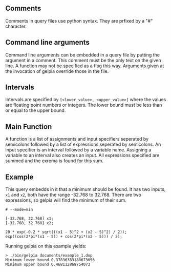 

## Comments

Comments in query files use python syntax.
They are prfixed by a "#" character.


## Command line arguments

Command line arguments can be embedded in a query file by putting the argument in
a comment.
This comment must be the only text on the given line.
A function may not be specified as a flag this way.
Arguments given at the invocation of gelpia override those in the file.


## Intervals

Intervals are specified by `[<lower_value>, <upper_value>]` where the values are
floating point numbers or integers.
The lower bound must be less than or equal to the upper bound.


## Main Function

A function is a list of assignments and input specifiers  seperated by semicolons
followed by a list of expressions seperated by semicolons.
An input specifier is an interval followed by a variable name.
Assigning a variable to an interval also creates an input.
All expressions specified are summed and the exrema is found for this sum.


## Example

This query embedds in it that a minimum should be found.
It has two inputs, `x1` and `x2`, both have the range -32.768 to 32.768.
There are two expressions, so gelpia will find the minimum of their sum.

    # --mode=min

    [-32.768, 32.768] x1;
    [-32.768, 32.768] x2;

    20 * exp(-0.2 * sqrt(((x1 - 5)^2 + (x2 - 5)^2) / 2));
    exp((cos(2*pi*(x1 - 5)) + cos(2*pi*(x2 - 5))) / 2);

Running gelpia on this example yields:

    > ./bin/gelpia documents/example_1.dop
    Minimum lower bound 0.37836383188673656
    Minimum upper bound 0.468112869754073

